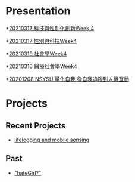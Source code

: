 # Presentation

*[20210317 科技與性別化創新Week 4](https://docs.google.com/presentation/d/e/2PACX-1vRNCGRR2JYvs_GOifebznvZj-plQpAGUVIRRkH0gwMuNCGSSzT1HxcJJ2vVdDjRBtm68mBLM2-jOOYw/pub?start=false&loop=false&delayms=3000)

*[20210317 性別與科技Week4 ]()

*[20210319 社會學Week4]()

*[20210316 醫療社會學Week4]()

*[20201208 NSYSU 量化自我 從自我追蹤到人機互動]()

# Projects

## Recent Projects
* [lifelogging and mobile sensing]()

## Past
* ["hateGirl?"]()

